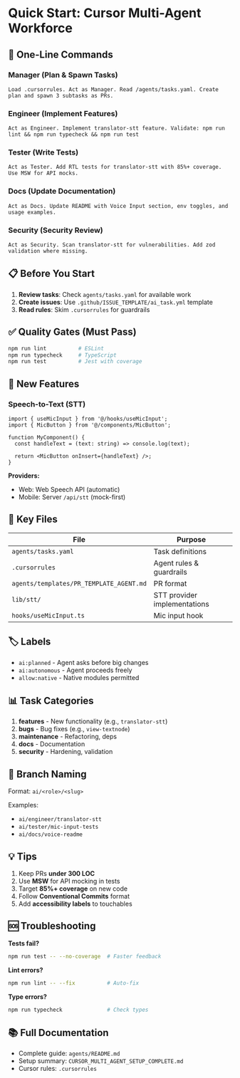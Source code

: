 # Quick Start: Cursor Multi-Agent Workforce

## 🚀 One-Line Commands

### Manager (Plan & Spawn Tasks)
```
Load .cursorrules. Act as Manager. Read /agents/tasks.yaml. Create plan and spawn 3 subtasks as PRs.
```

### Engineer (Implement Features)
```
Act as Engineer. Implement translator-stt feature. Validate: npm run lint && npm run typecheck && npm run test
```

### Tester (Write Tests)
```
Act as Tester. Add RTL tests for translator-stt with 85%+ coverage. Use MSW for API mocks.
```

### Docs (Update Documentation)
```
Act as Docs. Update README with Voice Input section, env toggles, and usage examples.
```

### Security (Security Review)
```
Act as Security. Scan translator-stt for vulnerabilities. Add zod validation where missing.
```

## 📋 Before You Start

1. **Review tasks**: Check `agents/tasks.yaml` for available work
2. **Create issues**: Use `.github/ISSUE_TEMPLATE/ai_task.yml` template
3. **Read rules**: Skim `.cursorrules` for guardrails

## ✅ Quality Gates (Must Pass)

```bash
npm run lint          # ESLint
npm run typecheck     # TypeScript
npm run test          # Jest with coverage
```

## 🔧 New Features

### Speech-to-Text (STT)
```tsx
import { useMicInput } from '@/hooks/useMicInput';
import { MicButton } from '@/components/MicButton';

function MyComponent() {
  const handleText = (text: string) => console.log(text);
  
  return <MicButton onInsert={handleText} />;
}
```

**Providers:**
- Web: Web Speech API (automatic)
- Mobile: Server `/api/stt` (mock-first)

## 📁 Key Files

| File | Purpose |
|------|---------|
| `agents/tasks.yaml` | Task definitions |
| `.cursorrules` | Agent rules & guardrails |
| `agents/templates/PR_TEMPLATE_AGENT.md` | PR format |
| `lib/stt/` | STT provider implementations |
| `hooks/useMicInput.ts` | Mic input hook |

## 🏷️ Labels

- `ai:planned` - Agent asks before big changes
- `ai:autonomous` - Agent proceeds freely
- `allow:native` - Native modules permitted

## 📊 Task Categories

1. **features** - New functionality (e.g., `translator-stt`)
2. **bugs** - Bug fixes (e.g., `view-textnode`)
3. **maintenance** - Refactoring, deps
4. **docs** - Documentation
5. **security** - Hardening, validation

## 🌿 Branch Naming

Format: `ai/<role>/<slug>`

Examples:
- `ai/engineer/translator-stt`
- `ai/tester/mic-input-tests`
- `ai/docs/voice-readme`

## 💡 Tips

1. Keep PRs **under 300 LOC**
2. Use **MSW** for API mocking in tests
3. Target **85%+ coverage** on new code
4. Follow **Conventional Commits** format
5. Add **accessibility labels** to touchables

## 🆘 Troubleshooting

**Tests fail?**
```bash
npm run test -- --no-coverage  # Faster feedback
```

**Lint errors?**
```bash
npm run lint -- --fix          # Auto-fix
```

**Type errors?**
```bash
npm run typecheck              # Check types
```

## 📚 Full Documentation

- Complete guide: `agents/README.md`
- Setup summary: `CURSOR_MULTI_AGENT_SETUP_COMPLETE.md`
- Cursor rules: `.cursorrules`
